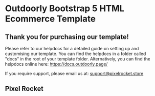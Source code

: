 # Outdoorly Bootstrap 5 HTML Ecommerce Template

## Thank you for purchasing our template!

Please refer to our helpdocs for a detailed guide on setting up and customising our template. You can find the helpdocs in a folder called "docs" in the root of your template folder. Alternatively, you can find the helpdocs online here: https://docs.outdoorly.page/

If you require support, please email us at: support@pixelrocket.store

## Pixel Rocket